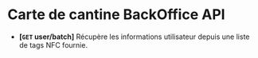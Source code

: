 # Carte de cantine BackOffice API

- **[<code>GET</code> user/batch]** Récupère les informations utilisateur depuis une liste de tags NFC fournie.
